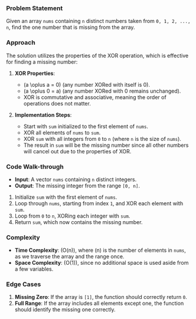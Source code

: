 ### Problem Statement
Given an array `nums` containing `n` distinct numbers taken from `0, 1, 2, ..., n`, find the one number that is missing from the array.

### Approach
The solution utilizes the properties of the XOR operation, which is effective for finding a missing number:

1. **XOR Properties**:
   - \(a \oplus a = 0\) (any number XORed with itself is 0).
   - \(a \oplus 0 = a\) (any number XORed with 0 remains unchanged).
   - XOR is commutative and associative, meaning the order of operations does not matter.

2. **Implementation Steps**:
   - Start with `sum` initialized to the first element of `nums`.
   - XOR all elements of `nums` to `sum`.
   - XOR `sum` with all integers from `0` to `n` (where `n` is the size of `nums`).
   - The result in `sum` will be the missing number since all other numbers will cancel out due to the properties of XOR.

### Code Walk-through
- **Input**: A vector `nums` containing `n` distinct integers.
- **Output**: The missing integer from the range `[0, n]`.

1. Initialize `sum` with the first element of `nums`.
2. Loop through `nums`, starting from index `1`, and XOR each element with `sum`.
3. Loop from `0` to `n`, XORing each integer with `sum`.
4. Return `sum`, which now contains the missing number.

### Complexity
- **Time Complexity**: \(O(n)\), where \(n\) is the number of elements in `nums`, as we traverse the array and the range once.
- **Space Complexity**: \(O(1)\), since no additional space is used aside from a few variables.

### Edge Cases
1. **Missing Zero**: If the array is `[1]`, the function should correctly return `0`.
2. **Full Range**: If the array includes all elements except one, the function should identify the missing one correctly.
